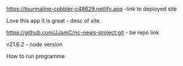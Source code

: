  https://tourmaline-cobbler-c48629.netlify.app -link to deployed site

 Love this app it is great - desc of site

 https://github.com/JJamC/nc-news-project.git - be repo link

 v21.6.2 - node version

 How to run programme